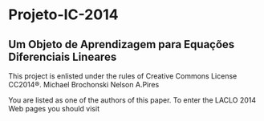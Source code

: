Projeto-IC-2014
===============

Um Objeto de Aprendizagem para Equações Diferenciais Lineares
-------------------------------
This project is enlisted under the rules of Creative Commons License CC2014®.
Michael Brochonski
Nelson A.Pires

You are listed as one of the authors of
this paper. To enter the LACLO 2014 Web
pages you should visit



